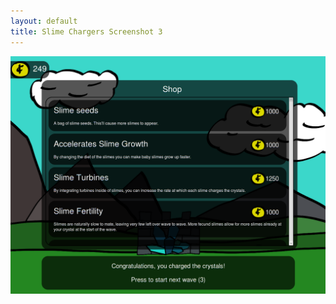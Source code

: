 ```yaml
---
layout: default
title: Slime Chargers Screenshot 3
---
```

![](/assets/slime-assets/screenshot3.png)
